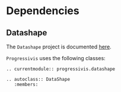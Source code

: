 # Dependencies

## Datashape

The `Datashape` project is documented [here](https://datashape.readthedocs.io/en/latest/overview.html).

`Progressivis` uses the following classes:

```{eval-rst}
.. currentmodule:: progressivis.datashape

.. autoclass:: DataShape
   :members:
```
